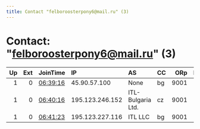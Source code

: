 ```yaml
---
title: Contact "felboroosterpony6@mail.ru" (3)
---
```


# Contact: "felboroosterpony6@mail.ru" (3)

|   Up |   Ext | JoinTime                                                                                            | IP              | AS                | CC   |   ORp |   Dirp | OS    | Version   | Nickname     |   eFamMembers |
|-----:|------:|:----------------------------------------------------------------------------------------------------|:----------------|:------------------|:-----|------:|-------:|:------|:----------|:-------------|--------------:|
|    1 |     0 | [06:39:16](https://metrics.torproject.org/rs.html#details/F2D6198E42CC3A5B9E5735FE42E2207D4E0E1FA0) | 45.90.57.100    | None              | bg   |  9001 |      0 | Linux | 0.3.5.10  | chemegarelay |             1 |
|    1 |     0 | [06:40:16](https://metrics.torproject.org/rs.html#details/47CD97B5608761A188B5F2412B9C447D3D6BEC91) | 195.123.246.152 | ITL-Bulgaria Ltd. | cz   |  9001 |      0 | Linux | 0.3.5.10  | relayzc02    |             1 |
|    1 |     0 | [06:41:23](https://metrics.torproject.org/rs.html#details/40A8B79BAF92363E898431DEFBDEB1750A1E088F) | 195.123.227.116 | ITL LLC           | bg   |  9001 |      0 | Linux | 0.3.5.10  | MEGAblg04    |             1 |
